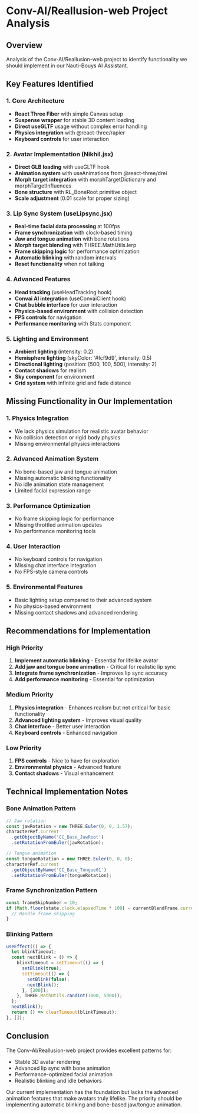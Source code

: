 # Conv-AI/Reallusion-web Project Analysis

## Overview
Analysis of the Conv-AI/Reallusion-web project to identify functionality we should implement in our Nauti-Bouys AI Assistant.

## Key Features Identified

### 1. Core Architecture
- **React Three Fiber** with simple Canvas setup
- **Suspense wrapper** for stable 3D content loading
- **Direct useGLTF** usage without complex error handling
- **Physics integration** with @react-three/rapier
- **Keyboard controls** for user interaction

### 2. Avatar Implementation (Nikhil.jsx)
- **Direct GLB loading** with useGLTF hook
- **Animation system** with useAnimations from @react-three/drei
- **Morph target integration** with morphTargetDictionary and morphTargetInfluences
- **Bone structure** with RL_BoneRoot primitive object
- **Scale adjustment** (0.01 scale for proper sizing)

### 3. Lip Sync System (useLipsync.jsx)
- **Real-time facial data processing** at 100fps
- **Frame synchronization** with clock-based timing
- **Jaw and tongue animation** with bone rotations
- **Morph target blending** with THREE.MathUtils.lerp
- **Frame skipping logic** for performance optimization
- **Automatic blinking** with random intervals
- **Reset functionality** when not talking

### 4. Advanced Features
- **Head tracking** (useHeadTracking hook)
- **Convai AI integration** (useConvaiClient hook)
- **Chat bubble interface** for user interaction
- **Physics-based environment** with collision detection
- **FPS controls** for navigation
- **Performance monitoring** with Stats component

### 5. Lighting and Environment
- **Ambient lighting** (intensity: 0.2)
- **Hemisphere lighting** (skyColor: '#fcf9d9', intensity: 0.5)
- **Directional lighting** (position: [500, 100, 500], intensity: 2)
- **Contact shadows** for realism
- **Sky component** for environment
- **Grid system** with infinite grid and fade distance

## Missing Functionality in Our Implementation

### 1. Physics Integration
- We lack physics simulation for realistic avatar behavior
- No collision detection or rigid body physics
- Missing environmental physics interactions

### 2. Advanced Animation System
- No bone-based jaw and tongue animation
- Missing automatic blinking functionality
- No idle animation state management
- Limited facial expression range

### 3. Performance Optimization
- No frame skipping logic for performance
- Missing throttled animation updates
- No performance monitoring tools

### 4. User Interaction
- No keyboard controls for navigation
- Missing chat interface integration
- No FPS-style camera controls

### 5. Environmental Features
- Basic lighting setup compared to their advanced system
- No physics-based environment
- Missing contact shadows and advanced rendering

## Recommendations for Implementation

### High Priority
1. **Implement automatic blinking** - Essential for lifelike avatar
2. **Add jaw and tongue bone animation** - Critical for realistic lip sync
3. **Integrate frame synchronization** - Improves lip sync accuracy
4. **Add performance monitoring** - Essential for optimization

### Medium Priority
1. **Physics integration** - Enhances realism but not critical for basic functionality
2. **Advanced lighting system** - Improves visual quality
3. **Chat interface** - Better user interaction
4. **Keyboard controls** - Enhanced navigation

### Low Priority
1. **FPS controls** - Nice to have for exploration
2. **Environmental physics** - Advanced feature
3. **Contact shadows** - Visual enhancement

## Technical Implementation Notes

### Bone Animation Pattern
```javascript
// Jaw rotation
const jawRotation = new THREE.Euler(0, 0, 1.57);
characterRef.current
  .getObjectByName('CC_Base_JawRoot')
  .setRotationFromEuler(jawRotation);

// Tongue animation
const tongueRotation = new THREE.Euler(0, 0, 0);
characterRef.current
  .getObjectByName('CC_Base_Tongue01')
  .setRotationFromEuler(tongueRotation);
```

### Frame Synchronization Pattern
```javascript
const frameSkipNumber = 10;
if (Math.floor(state.clock.elapsedTime * 100) - currentBlendFrame.current > frameSkipNumber) {
  // Handle frame skipping
}
```

### Blinking Pattern
```javascript
useEffect(() => {
  let blinkTimeout;
  const nextBlink = () => {
    blinkTimeout = setTimeout(() => {
      setBlink(true);
      setTimeout(() => {
        setBlink(false);
        nextBlink();
      }, [200]);
    }, THREE.MathUtils.randInt(1000, 5000));
  };
  nextBlink();
  return () => clearTimeout(blinkTimeout);
}, []);
```

## Conclusion
The Conv-AI/Reallusion-web project provides excellent patterns for:
- Stable 3D avatar rendering
- Advanced lip sync with bone animation
- Performance-optimized facial animation
- Realistic blinking and idle behaviors

Our current implementation has the foundation but lacks the advanced animation features that make avatars truly lifelike. The priority should be implementing automatic blinking and bone-based jaw/tongue animation.
